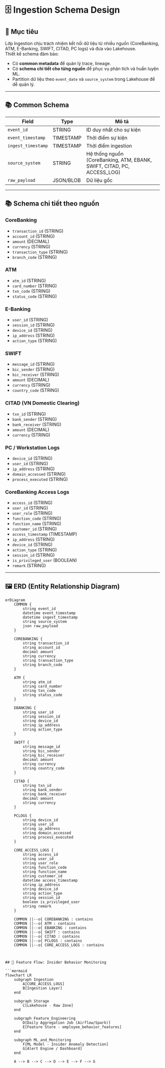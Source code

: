 # 🗄️ Ingestion Schema Design

## 🎯 Mục tiêu
Lớp Ingestion chịu trách nhiệm kết nối dữ liệu từ nhiều nguồn (CoreBanking, ATM, E-Banking, SWIFT, CITAD, PC logs) và đưa vào Lakehouse.  
Thiết kế schema đảm bảo:
- Có **common metadata** để quản lý trace, lineage.  
- Có **schema chi tiết cho từng nguồn** để phục vụ phân tích và huấn luyện ML.  
- Partition dữ liệu theo `event_date` và `source_system` trong Lakehouse để dễ quản lý.

---

## 📚 Common Schema

| Field             | Type        | Mô tả |
|-------------------|-------------|-------|
| `event_id`        | STRING      | ID duy nhất cho sự kiện |
| `event_timestamp` | TIMESTAMP   | Thời điểm sự kiện |
| `ingest_timestamp`| TIMESTAMP   | Thời điểm ingestion |
| `source_system`   | STRING      | Hệ thống nguồn (CoreBanking, ATM, EBANK, SWIFT, CITAD, PC, ACCESS_LOG) |
| `raw_payload`     | JSON/BLOB   | Dữ liệu gốc |

---

## 📚 Schema chi tiết theo nguồn

### CoreBanking
- `transaction_id` (STRING)  
- `account_id` (STRING)  
- `amount` (DECIMAL)  
- `currency` (STRING)  
- `transaction_type` (STRING)  
- `branch_code` (STRING)  

### ATM
- `atm_id` (STRING)  
- `card_number` (STRING)  
- `txn_code` (STRING)  
- `status_code` (STRING)  

### E-Banking
- `user_id` (STRING)  
- `session_id` (STRING)  
- `device_id` (STRING)  
- `ip_address` (STRING)  
- `action_type` (STRING)  

### SWIFT
- `message_id` (STRING)  
- `bic_sender` (STRING)  
- `bic_receiver` (STRING)  
- `amount` (DECIMAL)  
- `currency` (STRING)  
- `country_code` (STRING)  

### CITAD (VN Domestic Clearing)
- `txn_id` (STRING)  
- `bank_sender` (STRING)  
- `bank_receiver` (STRING)  
- `amount` (DECIMAL)  
- `currency` (STRING)  

### PC / Workstation Logs
- `device_id` (STRING)  
- `user_id` (STRING)  
- `ip_address` (STRING)  
- `domain_accessed` (STRING)  
- `process_executed` (STRING)  

### CoreBanking Access Logs
- `access_id` (STRING)  
- `user_id` (STRING)  
- `user_role` (STRING)  
- `function_code` (STRING)  
- `function_name` (STRING)  
- `customer_id` (STRING)  
- `access_timestamp` (TIMESTAMP)  
- `ip_address` (STRING)  
- `device_id` (STRING)  
- `action_type` (STRING)  
- `session_id` (STRING)  
- `is_privileged_user` (BOOLEAN)  
- `remark` (STRING)  

---

## 🖼️ ERD (Entity Relationship Diagram)

```mermaid
erDiagram
    COMMON {
        string event_id
        datetime event_timestamp
        datetime ingest_timestamp
        string source_system
        json raw_payload
    }

    COREBANKING {
        string transaction_id
        string account_id
        decimal amount
        string currency
        string transaction_type
        string branch_code
    }

    ATM {
        string atm_id
        string card_number
        string txn_code
        string status_code
    }

    EBANKING {
        string user_id
        string session_id
        string device_id
        string ip_address
        string action_type
    }

    SWIFT {
        string message_id
        string bic_sender
        string bic_receiver
        decimal amount
        string currency
        string country_code
    }

    CITAD {
        string txn_id
        string bank_sender
        string bank_receiver
        decimal amount
        string currency
    }

    PCLOGS {
        string device_id
        string user_id
        string ip_address
        string domain_accessed
        string process_executed
    }

    CORE_ACCESS_LOGS {
        string access_id
        string user_id
        string user_role
        string function_code
        string function_name
        string customer_id
        datetime access_timestamp
        string ip_address
        string device_id
        string action_type
        string session_id
        boolean is_privileged_user
        string remark
    }

    COMMON ||--o{ COREBANKING : contains
    COMMON ||--o{ ATM : contains
    COMMON ||--o{ EBANKING : contains
    COMMON ||--o{ SWIFT : contains
    COMMON ||--o{ CITAD : contains
    COMMON ||--o{ PCLOGS : contains
    COMMON ||--o{ CORE_ACCESS_LOGS : contains



## 🧠 Feature Flow: Insider Behavior Monitoring

```mermaid
flowchart LR
    subgraph Ingestion
        A[CORE_ACCESS_LOGS]
        B[Ingestion Layer]
    end

    subgraph Storage
        C[Lakehouse - Raw Zone]
    end

    subgraph Feature_Engineering
        D[Daily Aggregation Job (Airflow/Spark)]
        E[Feature Store - employee_behavior_features]
    end

    subgraph ML_and_Monitoring
        F[ML Model - Insider Anomaly Detection]
        G[Alert Engine / Dashboard]
    end

    A --> B --> C --> D --> E --> F --> G
